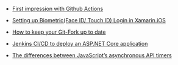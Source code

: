 - [First impression with Github Actions
](https://medium.com/@shalithasuranga/first-impression-with-github-actions-70a3416346cd)

- [Setting up Biometric(Face ID/ Touch ID) Login in Xamarin.iOS](https://medium.com/@athif.shaffy/setting-up-biometric-face-id-touch-id-login-in-xamarin-ios-97ac41f0d5b8)

- [How to keep your Git-Fork up to date](https://medium.com/@HansikaWanniarachchi/how-to-keep-your-git-fork-up-to-date-2ed875202d51)

- [Jenkins CI/CD to deploy an ASP.NET Core application](https://medium.com/@HansikaWanniarachchi/jenkins-ci-cd-to-deploy-an-asp-net-core-application-6145b5308bff)

- [The differences between JavaScript’s asynchronous API timers](https://medium.com/free-code-camp/the-differences-between-javascripts-asynchronous-api-timers-d916e0596716)
